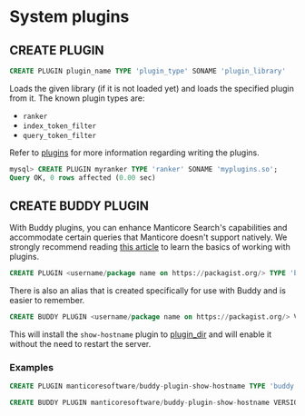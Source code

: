 # System plugins
## CREATE PLUGIN

```sql
CREATE PLUGIN plugin_name TYPE 'plugin_type' SONAME 'plugin_library'
```

Loads the given library (if it is not loaded yet) and loads the specified plugin from it. The known plugin types are:

* `ranker`
* `index_token_filter`
* `query_token_filter`

Refer to [plugins](../../../Extensions/UDFs_and_Plugins/UDFs_and_Plugins.md#Plugins) for more information regarding writing the plugins.

```sql
mysql> CREATE PLUGIN myranker TYPE 'ranker' SONAME 'myplugins.so';
Query OK, 0 rows affected (0.00 sec)
```

## CREATE BUDDY PLUGIN

<!-- example create_buddy_plugin -->
With Buddy plugins, you can enhance Manticore Search's capabilities and accommodate certain queries that Manticore doesn't support natively. We strongly recommend reading [this article](https://manticoresearch.com/blog/manticoresearch-buddy-pluggable-design/) to learn the basics of working with plugins.

```sql
CREATE PLUGIN <username/package name on https://packagist.org/> TYPE 'buddy' VERSION <package version>
```

There is also an alias that is created specifically for use with Buddy and is easier to remember.

```sql
CREATE BUDDY PLUGIN <username/package name on https://packagist.org/> VERSION <package version>
```

This will install the `show-hostname` plugin to [plugin_dir](../../Server_settings/Common.md#plugin_dir) and will enable it without the need to restart the server.

<!-- intro -->
### Examples

<!-- request Example -->

```sql
CREATE PLUGIN manticoresoftware/buddy-plugin-show-hostname TYPE 'buddy' VERSION 'dev-main';

CREATE BUDDY PLUGIN manticoresoftware/buddy-plugin-show-hostname VERSION 'dev-main';
```

<!-- end -->
